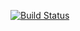 [![Build Status](https://travis-ci.org/FabienGreard/kitapi.svg?branch=master)](https://travis-ci.org/FabienGreard/kitapi)
